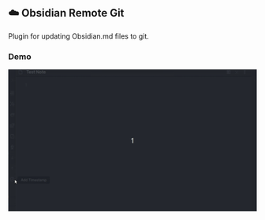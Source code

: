 ## ☁️ Obsidian Remote Git

Plugin for updating Obsidian.md files to git.

### Demo

![Demo GIF](https://raw.githubusercontent.com/nishantrpai/obsidian-remote-git/master/resources/demo_obisidan_git.gif)
